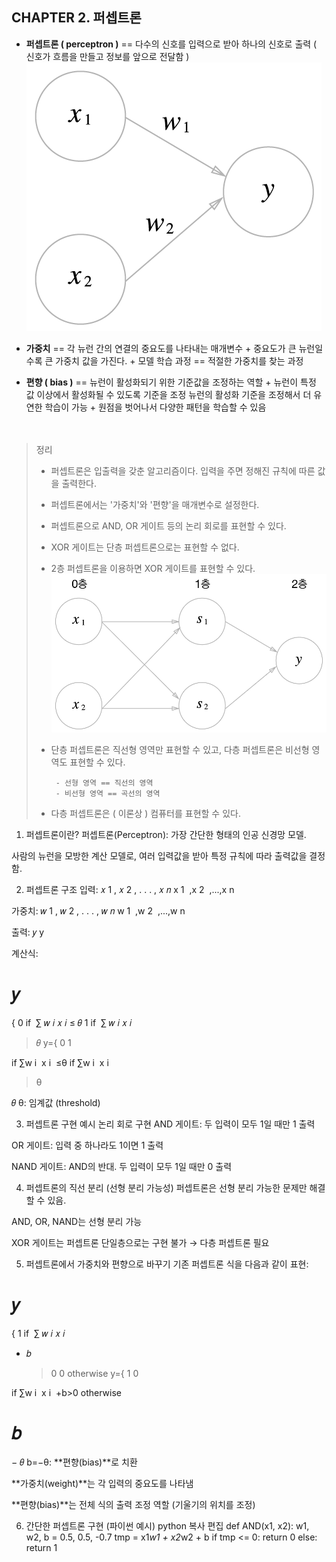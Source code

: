 ## CHAPTER 2. 퍼셉트론

- **퍼셉트론 ( perceptron )** == 다수의 신호를 입력으로 받아 하나의 신호로 출력 ( 신호가 흐름을 만들고 정보를 앞으로 전달함 )
  ![perceptron](../img/perceptron.png)
  </br>

- **가중치** == 각 뉴런 간의 연결의 중요도를 나타내는 매개변수 + 중요도가 큰 뉴런일수록 큰 가중치 값을 가진다. + 모델 학습 과정 == 적절한 가중치를 찾는 과정
  </br>

- **편향 ( bias )** == 뉴런이 활성화되기 위한 기준값을 조정하는 역할 + 뉴런이 특정 값 이상에서 활성화될 수 있도록 기준을 조정
  뉴런의 활성화 기준을 조정해서 더 유연한 학습이 가능 + 원점을 벗어나서 다양한 패턴을 학습할 수 있음
  </br></br></br>

> 정리
>
> - 퍼셉트론은 입출력을 갖춘 알고리즘이다. 입력을 주면 정해진 규칙에 따른 값을 출력한다.
> - 퍼셉트론에서는 '가중치'와 '편향'을 매개변수로 설정한다.
> - 퍼셉트론으로 AND, OR 게이트 등의 논리 회로를 표현할 수 있다.
> - XOR 게이트는 단층 퍼셉트론으로는 표현할 수 없다.
> - 2층 퍼셉트론을 이용하면 XOR 게이트를 표현할 수 있다.
>   ![xor_neuron_perceptron](../img/xor_neuron_perceptron.png)
> - 단층 퍼셉트론은 직선형 영역만 표현할 수 있고, 다층 퍼셉트론은 비선형 영역도 표현할 수 있다.
>
>        - 선형 영역 == 직선의 영역
>        - 비선형 영역 == 곡선의 영역
>
> - 다층 퍼셉트론은 ( 이론상 ) 컴퓨터를 표현할 수 있다.

1. 퍼셉트론이란?
   퍼셉트론(Perceptron): 가장 간단한 형태의 인공 신경망 모델.

사람의 뉴런을 모방한 계산 모델로, 여러 입력값을 받아 특정 규칙에 따라 출력값을 결정함.

2. 퍼셉트론 구조
   입력:
   𝑥
   1
   ,
   𝑥
   2
   ,
   .
   .
   .
   ,
   𝑥
   𝑛
   x
   1
   ​
   ,x
   2
   ​
   ,...,x
   n
   ​

가중치:
𝑤
1
,
𝑤
2
,
.
.
.
,
𝑤
𝑛
w
1
​
,w
2
​
,...,w
n
​

출력:
𝑦
y

계산식:

# 𝑦

{
0
if 
∑
𝑤
𝑖
𝑥
𝑖
≤
𝜃
1
if 
∑
𝑤
𝑖
𝑥
𝑖

> 𝜃
> y={
> 0
> 1
> ​

if ∑w
i
​
x
i
​
≤θ
if ∑w
i
​
x
i
​

> θ
> ​

𝜃
θ: 임계값 (threshold)

3. 퍼셉트론 구현 예시
   논리 회로 구현
   AND 게이트: 두 입력이 모두 1일 때만 1 출력

OR 게이트: 입력 중 하나라도 1이면 1 출력

NAND 게이트: AND의 반대. 두 입력이 모두 1일 때만 0 출력

4. 퍼셉트론의 직선 분리 (선형 분리 가능성)
   퍼셉트론은 선형 분리 가능한 문제만 해결할 수 있음.

AND, OR, NAND는 선형 분리 가능

XOR 게이트는 퍼셉트론 단일층으로는 구현 불가 → 다층 퍼셉트론 필요

5. 퍼셉트론에서 가중치와 편향으로 바꾸기
   기존 퍼셉트론 식을 다음과 같이 표현:

# 𝑦

{
1
if 
∑
𝑤
𝑖
𝑥
𝑖

- 𝑏
  > 0
  > 0
  > otherwise
  > y={
  > 1
  > 0
  > ​

if ∑w
i
​
x
i
​
+b>0
otherwise
​

# 𝑏

−
𝜃
b=−θ: **편향(bias)**로 치환

**가중치(weight)**는 각 입력의 중요도를 나타냄

**편향(bias)**는 전체 식의 출력 조정 역할 (기울기의 위치를 조정)

6. 간단한 퍼셉트론 구현 (파이썬 예시)
   python
   복사
   편집
   def AND(x1, x2):
   w1, w2, b = 0.5, 0.5, -0.7
   tmp = x1*w1 + x2*w2 + b
   if tmp <= 0:
   return 0
   else:
   return 1
